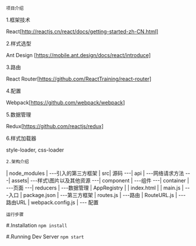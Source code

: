 
    项目介绍
 1.框架技术  
 
 React[http://reactjs.cn/react/docs/getting-started-zh-CN.html]  
     
 2.样式选型
   
 Ant Design [https://mobile.ant.design/docs/react/introduce]  
 
 3.路由  
 
 React Router[https://github.com/ReactTraining/react-router] 
     
 4.配置 
  
 Webpack[https://github.com/webpack/webpack]  
    
 5.数据管理  
 
 Redux[https://github.com/reactjs/redux] 
     
 6.样式加载器  
 
 style-loader, css-loader 
  
    2.架构介绍
 | node_modules | ---引入的第三方框架 
 | src| 源码
 ---| api | ---网络请求方法
 ---| assets| ---样式\图片以及其他资源
 ---| component | ---组件
 ---| container | ---页面
 ---| reducers | ---数据管理
 | AppRegistry |
 | index.html |
 | main.js | ---入口
 | package.json | ---第三方框架
 | routes.js |   ---路由
 | RouteURL.js | ---路由URL
 | webpack.config.js | --- 配置
    
    运行步骤
#.Installation
  `npm install`

#.Running Dev Server
  `npm start`

